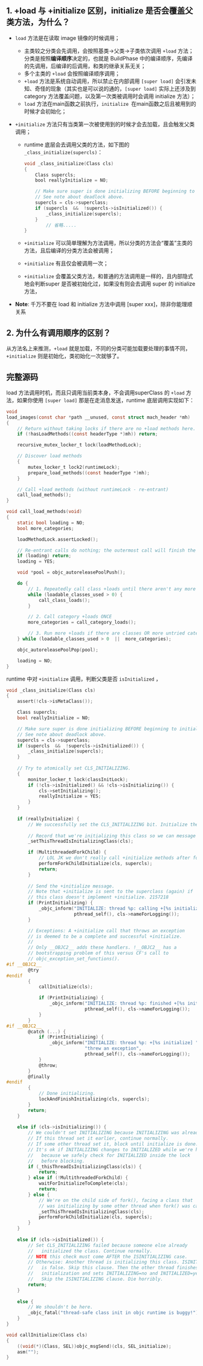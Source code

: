 ## 1. +load 与 +initialize 区别，initialize 是否会覆盖父类方法，为什么？

* `load` 方法是在读取 image 镜像的时候调用；

  * 主类较之分类会先调用，会按照基类->父类->子类依次调用 `+load`  方法；分类是按照**编译顺序**决定的，也就是 BuildPhase 中的编译顺序，先编译的先调用，后编译的后调用，和类的继承关系无关；
  * 多个主类的 `+load` 会按照编译顺序调用；
  * `+load` 方法是系统自动调用，所以禁止在内部调用 `[super load]` 会引发未知、奇怪的现象（其实也是可以说的通的，`[super load]` 实际上还涉及到 category 方法覆盖问题，以及第一次类被调用时会调用 initialize 方法）；
  * `load` 方法在main函数之前执行，`initialize `在main函数之后且被用到的时候才会初始化；

* `+initialize` 方法只有当类第一次被使用到的时候才会去加载，且会触发父类调用；

  * runtime 底层会去调用父类的方法，如下图的 `_class_initialize(supercls)`：

    ```objective-c
    void _class_initialize(Class cls)
    {
        Class supercls;
        bool reallyInitialize = NO;
    
        // Make sure super is done initializing BEFORE beginning to initialize cls.
        // See note about deadlock above.
        supercls = cls->superclass;
        if (supercls  &&  !supercls->isInitialized()) {
            _class_initialize(supercls);
        }
    		// 省略.....
    }
    ```

  * `+initialize` 可以简单理解为方法调用，所以分类的方法会“覆盖”主类的方法，且后编译的分类方法会被调用；

  * `+initialize` 有且仅会被调用一次；

  *  `+initialize` 会覆盖父类方法，和普通的方法调用是一样的，且内部隐式地会判断super 是否被初始化过，如果没有则会去调用 super 的 initialize 方法，

* **Note**: 千万不要在 load 和 initialize 方法中调用 [super xxx]，除非你能理顺关系

## 2. 为什么有调用顺序的区别？

从方法名上来推测，`+load` 就是加载，不同的分类可能加载要处理的事情不同，`+initialize` 则是初始化，类初始化一次就够了。

## 完整源码

load 方法调用时机，而且只调用当前类本身，不会调用superClass 的 `+load` 方法，如果你使用 `[super load]` 那是在走消息发送，runtime 底层调用实现如下：

```c
void
load_images(const char *path __unused, const struct mach_header *mh)
{
    // Return without taking locks if there are no +load methods here.
    if (!hasLoadMethods((const headerType *)mh)) return;

    recursive_mutex_locker_t lock(loadMethodLock);

    // Discover load methods
    {
        mutex_locker_t lock2(runtimeLock);
        prepare_load_methods((const headerType *)mh);
    }

    // Call +load methods (without runtimeLock - re-entrant)
    call_load_methods();
}

void call_load_methods(void)
{
    static bool loading = NO;
    bool more_categories;

    loadMethodLock.assertLocked();

    // Re-entrant calls do nothing; the outermost call will finish the job.
    if (loading) return;
    loading = YES;

    void *pool = objc_autoreleasePoolPush();

    do {
        // 1. Repeatedly call class +loads until there aren't any more
        while (loadable_classes_used > 0) {
            call_class_loads();
        }

        // 2. Call category +loads ONCE
        more_categories = call_category_loads();

        // 3. Run more +loads if there are classes OR more untried categories
    } while (loadable_classes_used > 0  ||  more_categories);

    objc_autoreleasePoolPop(pool);

    loading = NO;
}
```

runtime 中对 `+initialize`  调用，判断父类是否 `isInitialized` ，

```c
void _class_initialize(Class cls)
{
    assert(!cls->isMetaClass());

    Class supercls;
    bool reallyInitialize = NO;

    // Make sure super is done initializing BEFORE beginning to initialize cls.
    // See note about deadlock above.
    supercls = cls->superclass;
    if (supercls  &&  !supercls->isInitialized()) {
        _class_initialize(supercls);
    }
    
    // Try to atomically set CLS_INITIALIZING.
    {
        monitor_locker_t lock(classInitLock);
        if (!cls->isInitialized() && !cls->isInitializing()) {
            cls->setInitializing();
            reallyInitialize = YES;
        }
    }
    
    if (reallyInitialize) {
        // We successfully set the CLS_INITIALIZING bit. Initialize the class.
        
        // Record that we're initializing this class so we can message it.
        _setThisThreadIsInitializingClass(cls);

        if (MultithreadedForkChild) {
            // LOL JK we don't really call +initialize methods after fork().
            performForkChildInitialize(cls, supercls);
            return;
        }
        
        // Send the +initialize message.
        // Note that +initialize is sent to the superclass (again) if 
        // this class doesn't implement +initialize. 2157218
        if (PrintInitializing) {
            _objc_inform("INITIALIZE: thread %p: calling +[%s initialize]",
                         pthread_self(), cls->nameForLogging());
        }

        // Exceptions: A +initialize call that throws an exception 
        // is deemed to be a complete and successful +initialize.
        //
        // Only __OBJC2__ adds these handlers. !__OBJC2__ has a
        // bootstrapping problem of this versus CF's call to
        // objc_exception_set_functions().
#if __OBJC2__
        @try
#endif
        {
            callInitialize(cls);

            if (PrintInitializing) {
                _objc_inform("INITIALIZE: thread %p: finished +[%s initialize]",
                             pthread_self(), cls->nameForLogging());
            }
        }
#if __OBJC2__
        @catch (...) {
            if (PrintInitializing) {
                _objc_inform("INITIALIZE: thread %p: +[%s initialize] "
                             "threw an exception",
                             pthread_self(), cls->nameForLogging());
            }
            @throw;
        }
        @finally
#endif
        {
            // Done initializing.
            lockAndFinishInitializing(cls, supercls);
        }
        return;
    }
    
    else if (cls->isInitializing()) {
        // We couldn't set INITIALIZING because INITIALIZING was already set.
        // If this thread set it earlier, continue normally.
        // If some other thread set it, block until initialize is done.
        // It's ok if INITIALIZING changes to INITIALIZED while we're here, 
        //   because we safely check for INITIALIZED inside the lock 
        //   before blocking.
        if (_thisThreadIsInitializingClass(cls)) {
            return;
        } else if (!MultithreadedForkChild) {
            waitForInitializeToComplete(cls);
            return;
        } else {
            // We're on the child side of fork(), facing a class that
            // was initializing by some other thread when fork() was called.
            _setThisThreadIsInitializingClass(cls);
            performForkChildInitialize(cls, supercls);
        }
    }
    
    else if (cls->isInitialized()) {
        // Set CLS_INITIALIZING failed because someone else already 
        //   initialized the class. Continue normally.
        // NOTE this check must come AFTER the ISINITIALIZING case.
        // Otherwise: Another thread is initializing this class. ISINITIALIZED 
        //   is false. Skip this clause. Then the other thread finishes 
        //   initialization and sets INITIALIZING=no and INITIALIZED=yes. 
        //   Skip the ISINITIALIZING clause. Die horribly.
        return;
    }
    
    else {
        // We shouldn't be here. 
        _objc_fatal("thread-safe class init in objc runtime is buggy!");
    }
}

void callInitialize(Class cls)
{
    ((void(*)(Class, SEL))objc_msgSend)(cls, SEL_initialize);
    asm("");
}
```



